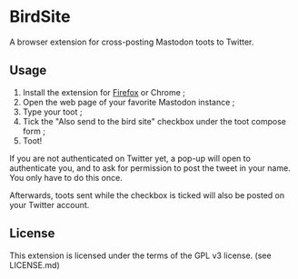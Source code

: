 # BirdSite

A browser extension for cross-posting Mastodon toots to Twitter.

## Usage

1. Install the extension for [Firefox](https://addons.mozilla.org/fr/firefox/addon/birdsite/) or Chrome ;
2. Open the web page of your favorite Mastodon instance ;
3. Type your toot ;
4. Tick the "Also send to the bird site" checkbox under the toot compose form ;
5. Toot!

If you are not authenticated on Twitter yet, a pop-up will open to authenticate you,
and to ask for permission to post the tweet in your name. You only have to do this once.

Afterwards, toots sent while the checkbox is ticked will also be posted on your
Twitter account.

## License

This extension is licensed under the terms of the GPL v3 license. (see LICENSE.md)
